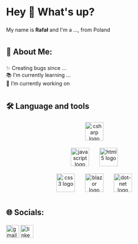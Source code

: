 <h1 align="left">Hey 👋 What's up?</h1>

###
<p align="left">My name is <b>Rafał</b> and I'm a ..., from Poland<br></p>

#
<h2 align="left">💫 About Me:</h2>


###
<p align="left">✨ Creating bugs since ...<br>📚 I'm currently learning ...<br>🔭 I’m currently working on<br></p>

#
<h2 align="left">🛠 Language and tools</h2>

###
<div align="center">
    <div style="margin-bottm:100px">
      <img src="https://cdn.jsdelivr.net/gh/devicons/devicon/icons/csharp/csharp-original.svg" height="50" alt="csharp logo"   />
      <img width="20"/>
    </div>
    &nbsp
    <div>
      <img src="https://cdn.jsdelivr.net/gh/devicons/devicon/icons/javascript/javascript-original.svg" height="50" alt="javascript logo"/>
      <img width="20" />
      <img src="https://cdn.jsdelivr.net/gh/devicons/devicon/icons/html5/html5-original.svg" height="50" alt="html5 logo"  />
      <img width="20" />
    </div>
  &nbsp
       <div>
      <img src="https://cdn.jsdelivr.net/gh/devicons/devicon/icons/css3/css3-original.svg" height="50" alt="css3 logo"  />
      <img width="20" />
      <img src="https://cdn.worldvectorlogo.com/logos/blazor.svg" height="50" alt="blazor logo"  />
      <img width="20" />
      <img src="https://cdn.jsdelivr.net/gh/devicons/devicon/icons/dot-net/dot-net-plain-wordmark.svg" height="50" alt="dot-net logo"  />
      <img width="20" />
    </div>
</div>

<!---
  <img src="https://cdn.jsdelivr.net/gh/devicons/devicon/icons/docker/docker-plain-wordmark.svg" height="40" alt="docker logo"  />
  <img width="12" />
  <img src="https://play-lh.googleusercontent.com/79XugiElwdfdQ1cshhnMgENIV8qVjnfX49m1d8z0FPI_UlvxU1cOWUSK8lPZBPwl6CGu" height="40" alt="d365 logo"  />
  <img width="12" />
--->

# 
<h2 align="left">🌐 Socials:</h2>

###
<div align="left">
  <img src="https://img.shields.io/static/v1?message=Gmail&logo=gmail&label=&color=D14836&logoColor=white&labelColor=&style=for-the-badge" height="35" alt="gmail logo"  />
  <img src="https://img.shields.io/static/v1?message=LinkedIn&logo=linkedin&label=&color=0077B5&logoColor=white&labelColor=&style=for-the-badge" height="35" alt="linkedin logo"  />
</div>


<!---
RafalC999/RafalC999 is a ✨ special ✨ repository because its `README.md` (this file) appears on your GitHub profile.
You can click the Preview link to take a look at your changes.
--->
